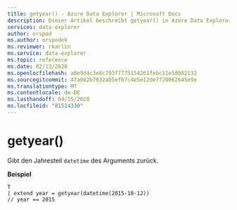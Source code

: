 ```yaml
---
title: getyear() - Azure Data Explorer | Microsoft Docs
description: Dieser Artikel beschreibt getyear() in Azure Data Explorer.
services: data-explorer
author: orspod
ms.author: orspodek
ms.reviewer: rkarlin
ms.service: data-explorer
ms.topic: reference
ms.date: 02/13/2020
ms.openlocfilehash: a0e9d4c3e8c793f7775154261febc11e58082132
ms.sourcegitcommit: 47a002b7032a05ef67c4e5e12de7720062645e9e
ms.translationtype: MT
ms.contentlocale: de-DE
ms.lasthandoff: 04/15/2020
ms.locfileid: "81514330"
---
```

# <a name="getyear"></a>getyear()

Gibt den Jahresteil `datetime` des Arguments zurück.

**Beispiel**

```kusto
T
| extend year = getyear(datetime(2015-10-12))
// year == 2015
```